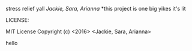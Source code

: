 stress relief yall
*Jackie, Sara, Arianna*
*this project is one big yikes
it's lit

LICENSE:

MIT License
Copyright (c) <2016> <Jackie, Sara, Arianna>

hello